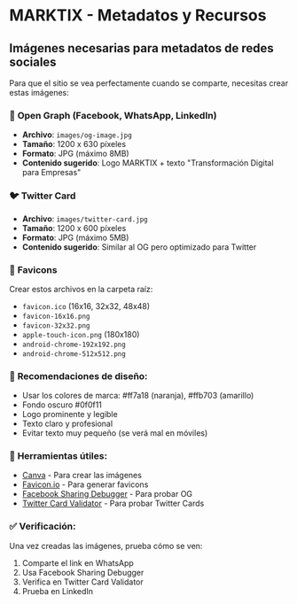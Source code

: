 # MARKTIX - Metadatos y Recursos

## Imágenes necesarias para metadatos de redes sociales

Para que el sitio se vea perfectamente cuando se comparte, necesitas crear estas imágenes:

### 📱 **Open Graph (Facebook, WhatsApp, LinkedIn)**
- **Archivo**: `images/og-image.jpg`
- **Tamaño**: 1200 x 630 píxeles
- **Formato**: JPG (máximo 8MB)
- **Contenido sugerido**: Logo MARKTIX + texto "Transformación Digital para Empresas"

### 🐦 **Twitter Card**
- **Archivo**: `images/twitter-card.jpg`  
- **Tamaño**: 1200 x 600 píxeles
- **Formato**: JPG (máximo 5MB)
- **Contenido sugerido**: Similar al OG pero optimizado para Twitter

### 🔗 **Favicons**
Crear estos archivos en la carpeta raíz:
- `favicon.ico` (16x16, 32x32, 48x48)
- `favicon-16x16.png`
- `favicon-32x32.png` 
- `apple-touch-icon.png` (180x180)
- `android-chrome-192x192.png`
- `android-chrome-512x512.png`

### 🎨 **Recomendaciones de diseño**:
- Usar los colores de marca: #ff7a18 (naranja), #ffb703 (amarillo)
- Fondo oscuro #0f0f11
- Logo prominente y legible
- Texto claro y profesional
- Evitar texto muy pequeño (se verá mal en móviles)

### 🔧 **Herramientas útiles**:
- [Canva](https://canva.com) - Para crear las imágenes
- [Favicon.io](https://favicon.io) - Para generar favicons
- [Facebook Sharing Debugger](https://developers.facebook.com/tools/debug/) - Para probar OG
- [Twitter Card Validator](https://cards-dev.twitter.com/validator) - Para probar Twitter Cards

### ✅ **Verificación**:
Una vez creadas las imágenes, prueba cómo se ven:
1. Comparte el link en WhatsApp
2. Usa Facebook Sharing Debugger
3. Verifica en Twitter Card Validator
4. Prueba en LinkedIn
